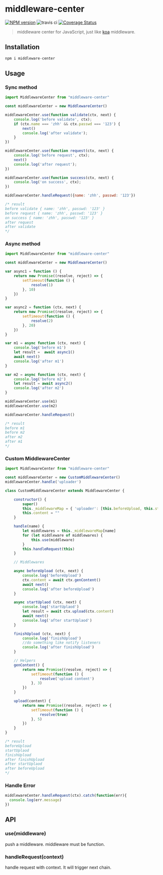 # middleware-center

[![NPM version](https://img.shields.io/npm/v/middleware-center.svg)](https://www.npmjs.com/package/middleware-center)
![travis ci](https://travis-ci.org/CatchZeng/middleware-center.svg?branch=master)
[![Coverage Status](https://coveralls.io/repos/github/CatchZeng/middleware-center/badge.svg?branch=master)](https://coveralls.io/github/CatchZeng/middleware-center?branch=master)

> middleware center for JavaScript, just like [koa](https://koajs.com) middleware.

## Installation

```javascript
npm i middleware-center
```

## Usage

### Sync method

```javascript
import MiddlewareCenter from "middleware-center"

const middlewareCenter = new MiddlewareCenter()

middlewareCenter.use(function validate(ctx, next) {
    console.log('before validate', ctx);
    if (ctx.name === 'zhh' && ctx.passwd === '123') {
        next()
        console.log('after validate');
    }
})

middlewareCenter.use(function request(ctx, next) {
    console.log('before request', ctx);
    next()
    console.log('after request');
})

middlewareCenter.use(function success(ctx, next) {
    console.log('on success', ctx);
})

middlewareCenter.handleRequest({name: 'zhh', passwd: '123'})

/* result
before validate { name: 'zhh', passwd: '123' }
before request { name: 'zhh', passwd: '123' }
on success { name: 'zhh', passwd: '123' }
after request
after validate
*/
```

### Async method

```javascript
import MiddlewareCenter from "middleware-center"

const middlewareCenter = new MiddlewareCenter()

var async1 = function () {
    return new Promise((resolve, reject) => {
        setTimeout(function () {
            resolve(1)
        }, 10)
    })
}

var async2 = function (ctx, next) {
    return new Promise((resolve, reject) => {
        setTimeout(function () {
            resolve(2)
        }, 20)
    })
}

var m1 = async function (ctx, next) {
    console.log('before m1')
    let result =  await async1()
    await next()
    console.log('after m1')
}

var m2 = async function (ctx, next) {
    console.log('before m2')
    let result = await async2()
    console.log('after m2')
}

middlewareCenter.use(m1)
middlewareCenter.use(m2)

middlewareCenter.handleRequest()

/* result
before m1
before m2
after m2
after m1
*/
```

### Custom MiddlewareCenter

```javascript
import MiddlewareCenter from "middleware-center"

const middlewareCenter = new CustomMiddlewareCenter()
middlewareCenter.handle('uploader')

class CustomMiddlewareCenter extends MiddlewareCenter {

    constructor() {
        super()
        this._middlewareMap = { 'uploader': [this.beforeUpload, this.startUplaod, this.finishUpload] }
        this.content = ""
    }

    handle(name) {
        let middlewares = this._middlewareMap[name]
        for (let middleware of middlewares) {
            this.use(middleware)
        }
        this.handleRequest(this)
    }

    // Middlewares

    async beforeUpload (ctx, next) {
        console.log('beforeUpload')
        ctx.content = await ctx.genContent()
        await next()
        console.log('after beforeUpload')
    }

    async startUplaod (ctx, next) {
        console.log('startUplaod')
        let result = await ctx.upload(ctx.content)
        await next()
        console.log('after startUplaod')
    }

    finishUpload (ctx, next) {
        console.log('finishUpload')
        //do something like notify listeners
        console.log('after finishUpload')
    }

    // Helpers
    genContent() {
        return new Promise((resolve, reject) => {
            setTimeout(function () {
                resolve('upload content')
            }, 3)
        })
    }

    upload(content) {
        return new Promise((resolve, reject) => {
            setTimeout(function () {
                resolve(true)
            }, 5)
        })
    }
}

/* result
beforeUpload
startUplaod
finishUpload
after finishUpload
after startUplaod
after beforeUpload
*/
```

### Handle Error

```javascript
middlewareCenter.handleRequest(ctx).catch(function(err){
  console.log(err.message)
})
```

## API

### use(middleware)

push a middleware. middleware must be function.

### handleRequest(context)

handle request with context. It will trigger next chain.
